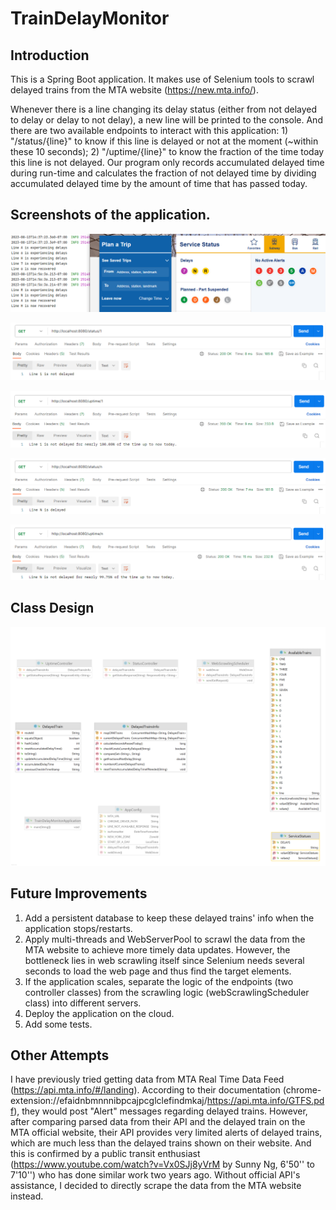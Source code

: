 # TrainDelayMonitor
## Introduction
This is a Spring Boot application. It makes use of Selenium tools to scrawl delayed trains from the MTA website (https://new.mta.info/). 

Whenever there is a line changing its delay status (either from not delayed to delay or delay to not delay), a new line will be printed to the console. And there are two available endpoints to interact with this application: 1) "/status/{line}" to know if this line is delayed or not at the moment (~within these 10 seconds); 2) "/uptime/{line}" to know the fraction of the time today this line is not delayed. Our program only records accumulated delayed time during run-time and calculates the fraction of not delayed time by dividing accumulated delayed time by the amount of time that has passed today.

## Screenshots of the application.
![Console](https://github.com/Yiranluc/TrainDelayMonitor/blob/main/Capture.PNG)

![/status/1](https://github.com/Yiranluc/TrainDelayMonitor/blob/main/status_line_1.PNG)

![/uptime/1](https://github.com/Yiranluc/TrainDelayMonitor/blob/main/uptime_line_1.PNG)

![/status/n](https://github.com/Yiranluc/TrainDelayMonitor/blob/main/status_line_n.PNG)

![/uptime/n](https://github.com/Yiranluc/TrainDelayMonitor/blob/main/uptime_line_n.PNG)


## Class Design
![](https://github.com/Yiranluc/TrainDelayMonitor/blob/main/trainDelayMonitor.png)

## Future Improvements
1. Add a persistent database to keep these delayed trains' info when the application stops/restarts.
2. Apply multi-threads and WebServerPool to scrawl the data from the MTA website to achieve more timely data updates. However, the bottleneck lies in web scrawling itself since Selenium needs several seconds to load the web page and thus find the target elements.
3. If the application scales, separate the logic of the endpoints (two controller classes) from the scrawling logic (webScrawlingScheduler class) into different servers.
4. Deploy the application on the cloud.
5. Add some tests.

## Other Attempts
I have previously tried getting data from MTA Real Time Data Feed (https://api.mta.info/#/landing). According to their documentation (chrome-extension://efaidnbmnnnibpcajpcglclefindmkaj/https://api.mta.info/GTFS.pdf), they would post "Alert" messages regarding delayed trains. However, after comparing parsed data from their API and the delayed train on the MTA official website, their API provides very limited alerts of delayed trains, which are much less than the delayed trains shown on their website. And this is confirmed by a public transit enthusiast (https://www.youtube.com/watch?v=Vx0SJj8yVrM by Sunny Ng, 6'50'' to 7'10'') who has done similar work two years ago. Without official API's assistance, I decided to directly scrape the data from the MTA website instead. 
